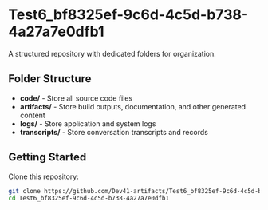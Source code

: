 # Test6_bf8325ef-9c6d-4c5d-b738-4a27a7e0dfb1
A structured repository with dedicated folders for organization.

## Folder Structure

- **code/** - Store all source code files
- **artifacts/** - Store build outputs, documentation, and other generated content
- **logs/** - Store application and system logs
- **transcripts/** - Store conversation transcripts and records

## Getting Started

Clone this repository:
```bash
git clone https://github.com/Dev41-artifacts/Test6_bf8325ef-9c6d-4c5d-b738-4a27a7e0dfb1
cd Test6_bf8325ef-9c6d-4c5d-b738-4a27a7e0dfb1
```
